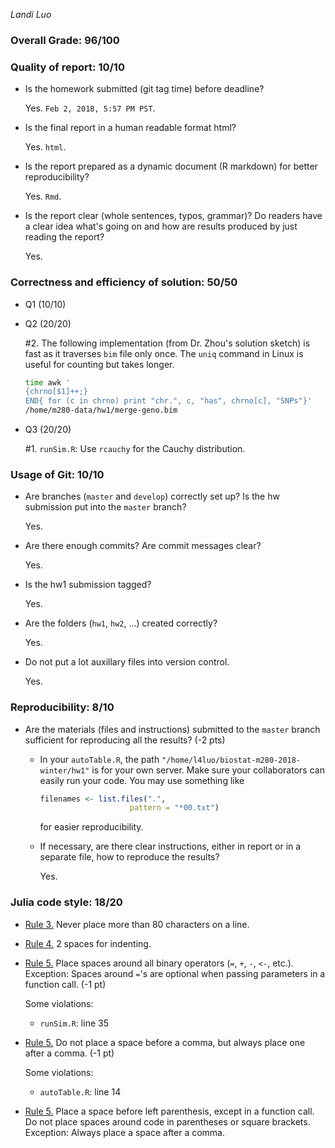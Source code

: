 *Landi Luo*

### Overall Grade: 96/100

### Quality of report: 10/10

-   Is the homework submitted (git tag time) before deadline?

    Yes. `Feb 2, 2018, 5:57 PM PST`.

-   Is the final report in a human readable format html?

    Yes. `html`.

-   Is the report prepared as a dynamic document (R markdown) for better reproducibility?

    Yes. `Rmd`.

-   Is the report clear (whole sentences, typos, grammar)? Do readers have a clear idea what's going on and how are results produced by just reading the report?

    Yes.

### Correctness and efficiency of solution: 50/50

-   Q1 (10/10)

-   Q2 (20/20)

    \#2. The following implementation (from Dr. Zhou's solution sketch) is fast as it traverses `bim` file only once. The `uniq` command in Linux is useful for counting but takes longer.

    ``` bash
    time awk '
    {chrno[$1]++;} 
    END{ for (c in chrno) print "chr.", c, "has", chrno[c], "SNPs"}'                                   
    /home/m280-data/hw1/merge-geno.bim
    ```

-   Q3 (20/20)

    \#1. `runSim.R`: Use `rcauchy` for the Cauchy distribution.

### Usage of Git: 10/10

-   Are branches (`master` and `develop`) correctly set up? Is the hw submission put into the `master` branch?

    Yes.

-   Are there enough commits? Are commit messages clear?

    Yes.

-   Is the hw1 submission tagged?

    Yes.

-   Are the folders (`hw1`, `hw2`, ...) created correctly?

    Yes.

-   Do not put a lot auxillary files into version control.

    Yes.

### Reproducibility: 8/10

-   Are the materials (files and instructions) submitted to the `master` branch sufficient for reproducing all the results? (-2 pts)

    -   In your `autoTable.R`, the path `"/home/l4luo/biostat-m280-2018-winter/hw1"` is for your own server. Make sure your collaborators can easily run your code. You may use something like

        ``` r
        filenames <- list.files(".", 
                            pattern = "*00.txt")
        ```

        for easier reproducibility.

    -   If necessary, are there clear instructions, either in report or in a separate file, how to reproduce the results?

        Yes.

### Julia code style: 18/20

-   [Rule 3.](https://google.github.io/styleguide/Rguide.xml#linelength) Never place more than 80 characters on a line.

-   [Rule 4.](https://google.github.io/styleguide/Rguide.xml#indentation) 2 spaces for indenting.

-   [Rule 5.](https://google.github.io/styleguide/Rguide.xml#spacing) Place spaces around all binary operators (`=`, `+`, `-`, `<-`, etc.). Exception: Spaces around `=`'s are optional when passing parameters in a function call. (-1 pt)

    Some violations:
    -   `runSim.R`: line 35

-   [Rule 5.](https://google.github.io/styleguide/Rguide.xml#spacing) Do not place a space before a comma, but always place one after a comma. (-1 pt)

    Some violations:
    -   `autoTable.R`: line 14

-   [Rule 5.](https://google.github.io/styleguide/Rguide.xml#spacing) Place a space before left parenthesis, except in a function call. Do not place spaces around code in parentheses or square brackets. Exception: Always place a space after a comma.
